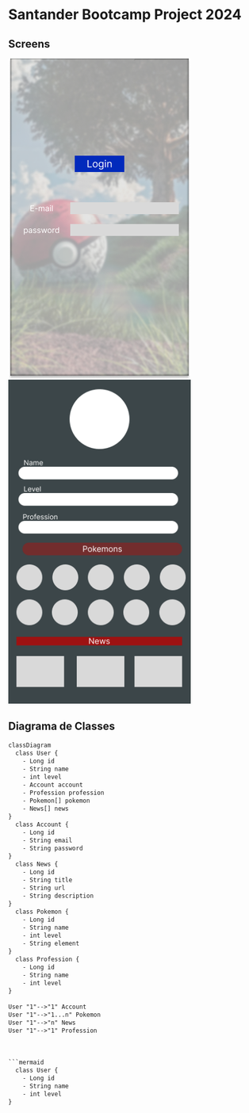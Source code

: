 # Santander Bootcamp Project 2024

## Screens
<div>
  <img src="src/assets/to_readme/Login.png" alt="Login" width="368" style="float: left">
  <img src="src/assets/to_readme/Home screen.png" alt="Home screen" width="368" >
</div>

## Diagrama de Classes

```mermaid
classDiagram
  class User {
    - Long id
    - String name
    - int level
    - Account account
    - Profession profession
    - Pokemon[] pokemon
    - News[] news
}
  class Account {
    - Long id
    - String email
    - String password
}
  class News {
    - Long id
    - String title
    - String url
    - String description
}
  class Pokemon {
    - Long id
    - String name
    - int level
    - String element
}
  class Profession {
    - Long id
    - String name
    - int level
}

User "1"-->"1" Account
User "1"-->"1...n" Pokemon
User "1"-->"n" News
User "1"-->"1" Profession



```mermaid
  class User {
    - Long id
    - String name
    - int level
}

